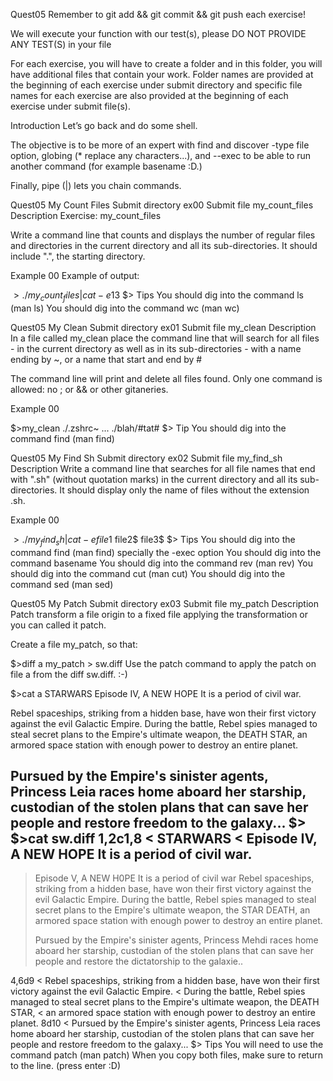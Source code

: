 Quest05
Remember to git add && git commit && git push each exercise!

We will execute your function with our test(s), please DO NOT PROVIDE ANY TEST(S) in your file

For each exercise, you will have to create a folder and in this folder, you will have additional files that contain your work. Folder names are provided at the beginning of each exercise under submit directory and specific file names for each exercise are also provided at the beginning of each exercise under submit file(s).

Introduction
Let’s go back and do some shell.

The objective is to be more of an expert with find and discover -type file option, globing (* replace any characters...), and --exec to be able to run another command (for example basename :D.)

Finally, pipe (|) lets you chain commands.

Quest05	My Count Files
Submit directory	ex00
Submit file	my_count_files
Description
Exercise: my_count_files

Write a command line that counts and displays the number of regular files and directories in the current directory and all its sub-directories. It should include ".", the starting directory.

Example 00
Example of output:

$>./my_count_files | cat -e
13$
$>
Tips
You should dig into the command ls (man ls)
You should dig into the command wc (man wc)

Quest05	My Clean
Submit directory	ex01
Submit file	my_clean
Description
In a file called my_clean place the command line that will search for all files - in the current directory as well as in its sub-directories - with a name ending by ~, or a name that start and end by #

The command line will print and delete all files found.
Only one command is allowed: no ; or && or other gitaneries.

Example 00

$>my_clean
./.zshrc~
...
./blah/#tat#
$>
Tip
You should dig into the command find (man find)

Quest05	My Find Sh
Submit directory	ex02
Submit file	my_find_sh
Description
Write a command line that searches for all file names that end with ".sh" (without quotation marks) in the current directory and all its sub-directories. It should display only the name of files without the extension .sh.

Example 00

$>./my_find_sh | cat -e
file1$
file2$
file3$
$>
Tips
You should dig into the command find (man find) specially the -exec option
You should dig into the command basename
You should dig into the command rev (man rev)
You should dig into the command cut (man cut)
You should dig into the command sed (man sed)

Quest05	My Patch
Submit directory	ex03
Submit file	my_patch
Description
Patch transform a file origin to a fixed file applying the transformation or you can called it patch.

Create a file my_patch, so that:

$>diff a my_patch > sw.diff
Use the patch command to apply the patch on file a from the diff sw.diff. :-)

$>cat a
STARWARS
Episode IV, A NEW HOPE It is a period of civil war.

Rebel spaceships, striking from a hidden base, have won their first victory against the evil Galactic Empire.
During the battle, Rebel spies managed to steal secret plans to the Empire's ultimate weapon, the DEATH STAR,
an armored space station with enough power to destroy an entire planet.

Pursued by the Empire's sinister agents, Princess Leia races home aboard her starship, custodian of the stolen plans that can save her people and restore freedom to the galaxy...
$>
$>cat sw.diff
1,2c1,8
< STARWARS
< Episode IV, A NEW HOPE It is a period of civil war.
---
> Episode V, A NEW H0PE It is a period of civil war
> Rebel spaceships, striking from a hidden base, have won their first victory against the evil Galactic Empire. 
> During the battle, Rebel spies managed to steal secret plans to the Empire's ultimate weapon, the STAR DEATH, an armored space station with enough power to destroy an entire planet.
> 
> 
> Pursued by the Empire's sinister agents,
> Princess Mehdi races home aboard her starship, custodian of the stolen plans that can save her people and restore the dictatorship to the galaxie..
> 
4,6d9
< Rebel spaceships, striking from a hidden base, have won their first victory against the evil Galactic Empire.
< During the battle, Rebel spies managed to steal secret plans to the Empire's ultimate weapon, the DEATH STAR,
< an armored space station with enough power to destroy an entire planet.
8d10
< Pursued by the Empire's sinister agents, Princess Leia races home aboard her starship, custodian of the stolen plans that can save her people and restore freedom to the galaxy...
$>
Tips
You will need to use the command patch (man patch)
When you copy both files, make sure to return to the line. (press enter :D)

